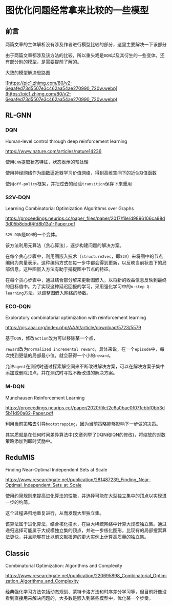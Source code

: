 # 图优化问题经常拿来比较的一些模型


## 前言

两篇文章的主体解析没有涉及作者进行模型比较的部分，这里主要解决一下该部分

由于两篇文章都涉及该方法的比较，所以重头戏是```DQN```以及其衍生的一些变体，还有部分别的模型，是需要提前了解的。

大致的模型解决思路图

![https://pic1.zhimg.com/80/v2-6eaafed73d5507e3c462aa54ae270990_720w.webp](https://pic1.zhimg.com/80/v2-6eaafed73d5507e3c462aa54ae270990_720w.webp)

## RL-GNN

### DQN

Human-level control through deep reinforcement learning

<https://www.nature.com/articles/nature14236>

使用```CNN```提取状态特征，状态表示的预处理

使用神经网络作为函数逼近器学习价值网络，得到高维空间下的近似Q值函数

使用```off-policy```框架，并把过去的经验```transition```保存下来重用

### S2V-DQN

Learning Combinatorial Optimization Algorithms over Graphs

<https://proceedings.neurips.cc/paper_files/paper/2017/file/d9896106ca98d3d05b8cbdf4fd8b13a1-Paper.pdf>

```S2V-DQN```是```DQN```的一个变体。

该方法利用元算法（贪心算法），逐步构建问题的解决方案。

在每个贪心步骤中，利用图嵌入技术（```structure2vec```，即```S2V```）来将图中的节点编码为向量表示，这种编码方式在每一步中都会得到更新，以反映当前状态下的局部信息。这种图嵌入方法有助于捕捉图中节点的特征。

在每个贪心步骤中，通过结合部分解来更新图嵌入，以将新的收益信息反映到最终的目标值中。为了实现这种延迟回报的学习，采用强化学习中的```n-step Q-learning```方法，以调整图嵌入网络的参数。

### ECO-DQN

Exploratory combinatorial optimization with reinforcement learning

<https://ojs.aaai.org/index.php/AAAI/article/download/5723/5579>

基于```DQN```，修改```action```改为可以移除某一个点，

```reward```改为```normalized incremental reward```，具体来说，在一个```episode```中，每次找到更低的局部最小值，就会获得一个小的```reward```。

允许```agent```在测试时通过探索解空间来不断改进解决方案，可以在解决方案子集中添加或删除顶点，并在测试时寻找不断改进的解决方案。

### M-DQN

Munchausen Reinforcement Learning

<https://proceedings.neurips.cc//paper/2020/file/2c6a0bae0f071cbbf0bb3d5b11d90a82-Paper.pdf>

利用当前策略去引导```bootstrapping```，因为当前策略能够影响下一步做的决策。

其实质就是在任何时间差异算法中(文章列举了DQN和IQN的修改)，将缩放的对数策略添加到即时奖励中。

## ReduMIS

Finding Near-Optimal Independent Sets at Scale

<https://www.researchgate.net/publication/281487239_Finding_Near-Optimal_Independent_Sets_at_Scale>

使用约简规则来提高进化算法的性能，并选择可能在大型独立集中的顶点以实现进一步的约简。

这个过程递归地重复进行，从而发现大型独立集。

该算法属于进化算法，结合核化技术，在巨大稀疏网络中计算大规模独立集。通过递归选择可能属于大规模独立集的顶点，并进一步核化图形，比现有的局部搜索算法更快，并且能够在比以前文献报道的更大实例上计算高质量的独立集。

## Classic

Combinatorial Optimization: Algorithms and Complexity

<https://www.researchgate.net/publication/220695898_Combinatorial_Optimization_Algorithms_and_Complexity>

经典强化学习方法包括动态规划、蒙特卡洛方法和时序差分学习等，但目前好像没看到直接用来解决问题的，大多数是嵌入到某些模型中，优化某一个步奏。
